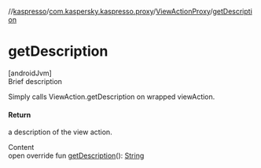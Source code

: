 //[kaspresso](../../index.md)/[com.kaspersky.kaspresso.proxy](../index.md)/[ViewActionProxy](index.md)/[getDescription](get-description.md)



# getDescription  
[androidJvm]  
Brief description  


Simply calls ViewAction.getDescription on wrapped viewAction.



#### Return  


a description of the view action.

  
Content  
open override fun [getDescription](get-description.md)(): [String](https://kotlinlang.org/api/latest/jvm/stdlib/kotlin/-string/index.html)  



